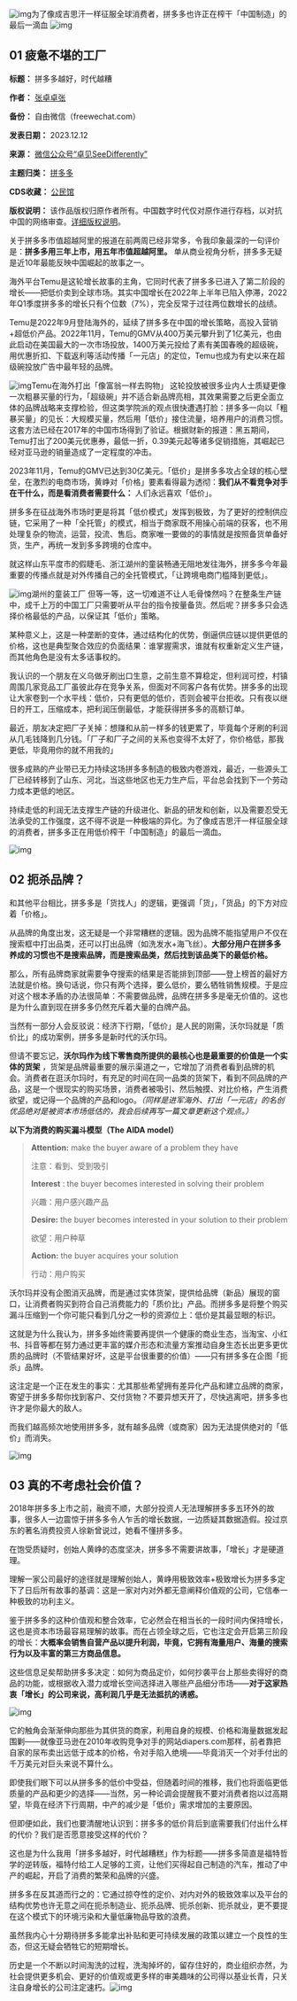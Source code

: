 ![img](https://chinadigitaltimes.net/chinese/files/2023/12/post-703271-657ccd15efba4.)为了像成吉思汗一样征服全球消费者，拼多多也许正在榨干「中国制造」的最后一滴血
![img](https://chinadigitaltimes.net/chinese/files/2023/12/post-703271-657ccd1614481.gif)


**01 疲惫不堪的工厂** 
--------------




**标题：** 拼多多越好，时代越糟  

**作者：** [张卓卓张](https://chinadigitaltimes.net/space/卓见SeeDifferently)  

**备份：** 自由微信（freewechat.com）  

**发表日期：** 2023.12.12  

**来源：** [微信公众号“卓见SeeDifferently”](https://freewechat.com/a/MzA5MDYzNzY2NQ==/2462371775/1)  

**主题归类：** [拼多多](https://chinadigitaltimes.net/space/拼多多)  

**CDS收藏：** [公民馆](https://chinadigitaltimes.net/space/%E5%85%AC%E6%B0%91%E9%A6%86)  

**版权说明：** 该作品版权归原作者所有。中国数字时代仅对原作进行存档，以对抗中国的网络审查。[详细版权说明](https://chinadigitaltimes.net/chinese/copyright)。


关于拼多多市值超越阿里的报道在前两周已经非常多，令我印象最深的一句评价是：**拼多多用三年上市，用五年市值超越阿里。** 单从商业视角分析，拼多多无疑是近10年最能反映中国崛起的故事之一。


海外平台Temu是这轮增长故事的主角，它同时代表了拼多多已进入了第二阶段的增长——把低价卖到全球市场。其实中国增长在2022年上半年已陷入停滞，2022年Q1季度拼多多的增长只有个位数（7%），完全反常于过往两位数增长的战绩。


Temu是2022年9月登陆海外的，延续了拼多多在中国的增长策略，高投入营销+超低价产品。2022年11月，Temu的GMV从400万美元攀升到了1亿美元，也由此启动在美国最大的一次市场投放，1400万美元投给了素有美国春晚的超级碗，用优惠折扣、下载返利等活动传播「一元店」的定位，Temu也成为有史以来在超级碗投放广告中最年轻的品牌。


![img](https://chinadigitaltimes.net/chinese/files/2023/12/post-703271-657ccd169c00f.png)Temu在海外打出「像富翁一样去购物」
这轮投放被很多业内人士质疑更像一次粗暴买量的行为，「超级碗」并不适合新品牌亮相，其效果需要之后更全面立体的品牌战略来支撑检验，但这类学院派的观点很快遭遇打脸：拼多多一向以「粗暴买量」的见长：大规模买量，然后用「低价」接住流量，培养用户的消费习惯。这套方法已经在2017年的中国市场得到了验证。根据财新的报道：黑五期间，Temu打出了200美元优惠券，最低一折，0.39美元起等诸多促销措施，其崛起已经对亚马逊的销量造成了一定程度的冲击。


2023年11月，Temu的GMV已达到30亿美元。「低价」是拼多多攻占全球的核心壁垒，在激烈的电商市场，黄峥对「价格」要素看得最为透彻：**我们从不看竞争对手在干什么，而是看消费者需要什么：** 人们永远喜欢「低价」。


拼多多在征战海外市场时更是将其「低价模式」发挥到极致，为了更好的控制供应链，它采用了一种「全托管」的模式，相当于商家既不用操心前端的获客，也不用处理复杂的物流，运营，投流、售后。商家唯一要做的的事情就是按照备货单备好货，生产，再统一发到多多跨境的仓库中。


就这样山东平度市的假睫毛、浙江湖州的童装畅通无阻地发往海外，拼多多今年最重要的传播点就是对外传播自己的全托管模式，「让跨境电商门槛降到更低」。


![img](https://chinadigitaltimes.net/chinese/files/2023/12/post-703271-657ccd19b2537.)湖州的童装工厂
但等一等，这一切难道不让人毛骨悚然吗？在整条生产链中，成千上万的中国工厂只需要听从平台的指令按量备货。然后呢？拼多多只会选择价格最低的产品，以保证其「低价」策略。


某种意义上，这是一种垄断的变体，通过结构化的优势，倒逼供应链以提供更低的价格，这也是典型聚合效应的负面结果：谁掌握需求，谁就有权重新定义生产链，而其他角色是没有太多话事权的。


我认识的一个朋友在义乌做牙刷出口生意，之前生意不算稳定，但利润可控，村镇周围几家竞品工厂虽彼此存在竞争关系，但面对不同客户各有优势。拼多多的出现让大家卷到一个水平线：低价，只有更低的低价，否则会被平台拒收。只有夜以继日的开工，压缩成本，把利润压倒最低，才能获得拼多多的高额订单。


最近，朋友决定把厂子关掉：想赚和从前一样多的钱更累了，毕竟每个牙刷的利润从几毛钱降到几分钱。「厂子和厂子之间的关系也变得不太好了，你价格低，那我更低，毕竟用你的就不用我的」


很多成熟的产业带已无力持续这场拼多多制造的极致内卷游戏，最近，一些源头工厂已经转移到了山东、河北，当这些地区也无力生产后，平台总会找到下一个劳动力成本更低的地区。


持续走低的利润无法支撑生产链的升级进化、新品的研发和创新，以及需要忍受无法承受的工作强度，这不得不说是一种极端的异化。为了像成吉思汗一样征服全球的消费者，拼多多正在用低价榨干「中国制造」的最后一滴血。


![img](https://chinadigitaltimes.net/chinese/files/2023/12/post-703271-657ccd1614481.gif)


**02 扼杀品牌？** 
------------


和其他平台相比，拼多多是「货找人」的逻辑，更强调「货」，「货品」的下方对应着「价格」。


从品牌的角度出发，这无疑是一个非常糟糕的逻辑。因为品牌不能指望用户不仅在搜索框中打出品类，还可以打出品牌（如洗发水+海飞丝）。**大部分用户在拼多多养成的习惯也不是搜索品牌，而是搜索品类，然后找到该品类下的最低价格。** 


那么，所有品牌商家就需要争夺搜索的结果是否能排到顶部——登上榜首的最好方法就是价格。换句话说，你只有两个选择，要么低价，要么牺牲销售规模。于是应对这个根本矛盾的办法很简单：不需要做品牌，品牌在拼多多是毫无价值的。这也是为什么直到现在拼多多仍然充斥着大量的白牌产品。


当然有一部分人会反驳说：经济下行期，「低价」是人民的刚需，沃尔玛就是「质价比」的成功案例，拼多多是新时代的沃尔玛。


但请不要忘记，**沃尔玛作为线下零售商所提供的最核心也是最重要的价值是一个实体的货架** ，货架是品牌最重要的展示渠道之一，它增加了消费者看到品牌的机会。消费者在逛沃尔玛时，有充足的时间在同一品类的货架下，看到不同品牌的产品，这是一个很现实的购买场景，消费者被吸引、然后触摸、对比价格，产生消费欲望，或记得一个品牌的产品和logo。*（同样是进军海外、打出「一元店」的名创优品绝对是被资本市场低估的，我会后续再写一篇文章更新这个观点。）*


**以下为消费的购买漏斗模型（The AIDA model）** 



> 
> **Attention:**  make the buyer aware of a problem they have  
> 
> 注意：看到、受到吸引  
> 
> **Interest** : the buyer becomes interested in solving their problem  
> 
> 兴趣：用户感兴趣产品  
> 
> **Desire:**  the buyer becomes interested in your solution to their problem  
> 
> 欲望：用户种草  
> 
> **Action:**  the buyer acquires your solution  
> 
> 行动：用户购买
> 
> 
> 


沃尔玛并没有企图消灭品牌，而是通过实体货架，提供给品牌（新品）展现的窗口，让消费者购买到符合自己消费能力的「质价比」产品。而拼多多是将整个购买漏斗压缩到一个你可能只看到几分之一秒的资源位上：低价是其最显眼的标识。


这就是为什么我认为，拼多多始终需要再提供一个健康的商业生态，当淘宝、小红书、抖音等都在努力通过更丰富的媒介形态和流量方案推动自身生态长出更多更优质的品牌时（不管结果好坏，这是平台很重要的价值）——只有拼多多在企图「扼杀」品牌。


这注定是一个正在发生的事实：尤其那些希望拥有差异化产品和建立品牌的商家，寄望于拼多多帮你找到客户、交付货物？不要异想天开了，尽快逃离吧，拼多多也许才是你最大的敌人。


而我们越高频次地使用拼多多，就有越多品牌（或商家）因为无法提供绝对的「低价」而消失。


![img](https://chinadigitaltimes.net/chinese/files/2023/12/post-703271-657ccd1614481.gif)


**03 真的不考虑社会价值？** 
-----------------


2018年拼多多上市之前，融资不顺，大部分投资人无法理解拼多多五环外的故事，很多人一边震惊于拼多多令人乍舌的增长数据，一边质疑其数据造假。投过京东的著名消费投资人徐新曾说过，她看不懂拼多多。


在饱受质疑时，创始人黄峥的态度坚决，拼多多不需要讲故事，「增长」才是硬道理。


理解一家公司最好的途径就是理解创始人，黄峥用极致效率+极致增长为拼多多定下了日后所有故事的基调：这是一家对内对外都无意阐释价值观的公司，它信奉一种极致的功利主义。


鉴于拼多多的这种价值观和整合效率，它必然会在相当长的一段时间内保持增长，这也是资本市场最容易理解的故事。而在占领全球之后，它也注定会开启第三阶段的增长：**大概率会销售自营产品以提升利润，毕竟，它拥有海量用户、海量的搜索行为以及丰富的第三方商品信息。** 


这些信息足矣帮助拼多多决定：如何为商品定价，如何抄袭平台上那些卖得好的商品的功能，或根据收入潜力或增长空间选择进入哪些产品细分市场——**对于这家热衷「增长」的公司来说，高利润几乎是无法抵抗的诱惑。** 


![img](https://chinadigitaltimes.net/chinese/files/2023/12/post-703271-657ccd1b21b2c.)


它的触角会渐渐伸向那些为其供货的商家，利用自身的规模、价格和海量数据发起围剿——就像亚马逊在2010年收购竞争对手的网站diapers.com那样，前者靠把自家的尿布卖出远低于成本的价格，令对手陷入绝境——毕竟消灭一个对手付出的千万美元对巨头来说不算什么。


即使我们眼下可以从拼多多的低价中受益，但随着时间的推移，我们也将面临更低质量的产品和更少的选择——当然，另一种论调会提醒我不要对消费者抱以过高期望，毕竟在经济下行周期，中产的减少是「低价」需求增加的主要原因。


但即便如此，我们也要清醒地认识到：拼多多的低价背后到底需要我们付出什么样的代价？我们是否愿意接受这样的代价？


这也是为什么我用「拼多多越好，时代越糟糕」作为标题——拼多多简直是福特哲学的逆转版，福特付给工人足够的工资，让他们买得起自己制造的汽车，推动了中产的崛起，开启了消费的繁荣和品牌的兴盛。


拼多多在反其道而行之的：它通过掠夺性的定价、对内对外的极致效率以及平台的结构优势也许无意之间在扼杀制造业、扼杀品牌、扼杀创新、扼杀就业，更不要提在这个模式下的环境污染和大量低廉物品导致的浪费。


虽然我内心十分期待拼多多能拿出补贴和更可持续发展的政策以建立一个良性的生态，但这无疑会牺牲它的短期增长。


历史是一个不断以时间淘洗的过程，洗淘掉坏的，留存住好的，商业组织亦然，为社会提供更多机会、更好的价值观或更多样的审美趣味的公司得以基业长青，只关注自身增长的公司注定速朽。![img](https://chinadigitaltimes.net/chinese/files/2023/12/post-703271-657ccd1c25cbd.png)







